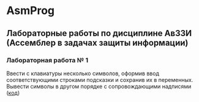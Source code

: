 # AsmProg #
## Лабораторные работы по дисциплине АвЗЗИ (Ассемблер в задачах защиты информации) ## 

### Лабораторная работа № 1 ###

Ввести с клавиатуры несколько символов, оформив ввод соответствующими строками подсказки и сохранив их в переменных. Вывести символы в другом порядке с сопровождающими надписями
([код](https://gitverse.ru/andruvladimir0v/AssemblyPrograms/content/master/lab1.asm))
